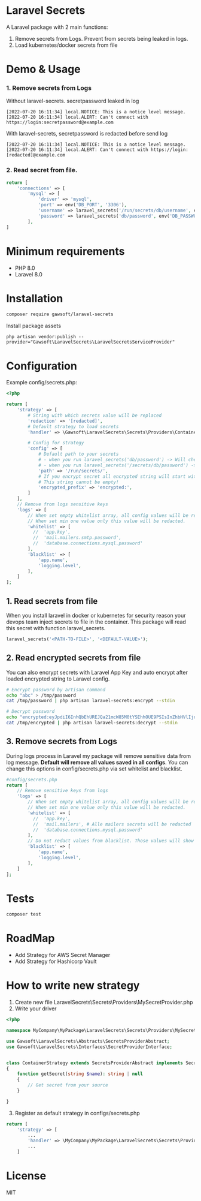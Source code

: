 # Laravel Secrets
A Laravel package with 2 main functions:
1. Remove secrets from Logs. Prevent from secrets being leaked in logs.
2. Load kubernetes/docker secrets from file


# Demo & Usage

### 1. Remove secrets from Logs
Without laravel-secrets. secretpassword leaked in log
```
[2022-07-20 16:11:34] local.NOTICE: This is a notice level message.
[2022-07-20 16:11:34] local.ALERT: Can't connect with https://login:secretpassword@example.com
```
With laravel-secrets, secretpassword is redacted before send log
```
[2022-07-20 16:11:34] local.NOTICE: This is a notice level message.
[2022-07-20 16:11:34] local.ALERT: Can't connect with https://login:[redacted]@example.com
```

### 2. Read secret from file.
```php
return [
    'connections' => [
        'mysql' => [
            'driver' => 'mysql',
            'port' => env('DB_PORT', '3306'),
            'username' => laravel_secrets('/run/secrets/db/username', env('DB_USERNAME')),
            'password' => laravel_secrets('db/password', env('DB_PASSWORD')),
        ],
]
```

# Minimum requirements
- PHP 8.0
- Laravel 8.0

# Installation
```sh
composer require gawsoft/laravel-secrets
```

Install package assets
```
php artisan vendor:publish --provider="Gawsoft\LaravelSecrets\LaravelSecretsServiceProvider"
```

# Configuration

Example config/secrets.php:

```php
<?php

return [
    'strategy' => [
        # String with which secrets value will be replaced
        'redaction' => '[redacted]',
        # Default strategy to load secrets
        'handler' => \Gawsoft\LaravelSecrets\Secrets\Providers\ContainerStrategy::class,

        # Config for strategy
        'config' => [
            # Default path to your secrets
            # - when you run laravel_secrets('db/password') -> Will check path /run/secrets/db/password
            # - when you run laravel_secrets('/secrets/db/password') -> Ignore default path and check /secrets/db/password
            'path' => '/run/secrets/',
            # If you encrypt secret all encrypted string will start with this string.
            # This string cannot be empty!
            'encrypted_prefix' => 'encrypted:',
        ]
    ],
    // Remove from logs sensitive keys
    'logs' => [
        // When set empty whitelist array, all config values will be redacted.
        // When set min one value only this value will be redacted.
        'whitelist' => [
          //  'app.key',
          //  'mail.mailers.smtp.password',
          //  'database.connections.mysql.password'
        ],
        'blacklist' => [
            'app.name',
            'logging.level',
        ],
    ]
];
```


## 1. Read secrets from file
When you install laravel in docker or kubernetes for security reason your devops team inject secrets to file in the container. 
This package will read this secret with function laravel_secrets. 

```php
laravel_secrets('<PATH-TO-FILE>', '<DEFAULT-VALUE>');
```
## 2. Read encrypted secrets from file
You can also encrypt secrets with Laravel App Key and auto encrypt after loaded encrypted string to Laravel config.
```sh
# Encrypt password by artisan command
echo "abc" > /tmp/password
cat /tmp/password | php artisan laravel-secrets:encrypt --stdin

# Decrypt password
echo "encrypted:eyJpdiI6InhQbEhUREJQa21mcW85M0tYSEhhOUE9PSIsInZhbHVlIjoiY2pXZ0lqUlY4YVoydDdyZzVHak9XUT09IiwibWFjIjoiMWFlZjA4MGIyN2Q2YmEwMzc4ZGNjNTYzYTgyOTNiMzFiOWM0OTVmZWFkNGYzZTFiNDAwM2Y1NzgyYWJlMDEwMCIsInRhZyI6IiJ9" > /tmp/encrypted
cat /tmp/encrypted | php artisan laravel-secrets:decrypt --stdin
```

## 3. Remove secrets from Logs
During logs process in Laravel my package will remove sensitive data from log message. 
**Default will remove all values saved in all configs**.
You can change this options in config/secrets.php via set whitelist and blacklist.

```php
#config/secrets.php
return [
    // Remove sensitive keys from logs 
    'logs' => [
        // When set empty whitelist array, all config values will be redacted.
        // When set min one value only this value will be redacted.
        'whitelist' => [
          //  'app.key',
          //  'mail.mailers', # Alle mailers secrets will be redacted
          //  'database.connections.mysql.password'
        ],
        // Do not redact values from blacklist. Those values will show in logs
        'blacklist' => [
            'app.name',
            'logging.level',
        ],
    ]
];
```
# Tests
```sh
composer test
```

# RoadMap
- Add Strategy for AWS Secret Manager
- Add Strategy for Hashicorp Vault

# How to write new strategy
1. Create new file LaravelSecrets\Secrets\Providers\MySecretProvider.php
2. Write your driver
```php
<?php

namespace MyCompany\MyPackage\LaravelSecrets\Secrets\Providers\MySecretProvider;

use Gawsoft\LaravelSecrets\Abstracts\SecretsProviderAbstract;
use Gawsoft\LaravelSecrets\Interfaces\SecretProviderInterface;


class ContainerStrategy extends SecretsProviderAbstract implements SecretProviderInterface
{
    function getSecret(string $name): string | null
    {
        // Get secret from your source
    }

}
```
3. Register as default strategy in configs/secrets.php
```php
return [
    'strategy' => [
        ...
        'handler' => \MyCompany\MyPackage\LaravelSecrets\Secrets\Providers\MySecretProvider::class,
        ...
    ]
```

# License
MIT

